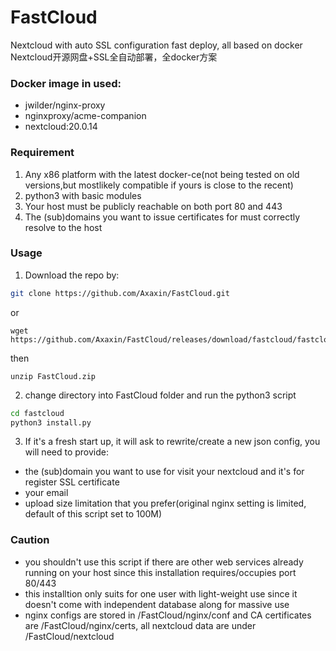 # FastCloud
Nextcloud with auto SSL configuration fast deploy, all based on docker
Nextcloud开源网盘+SSL全自动部署，全docker方案

### Docker image in used:
- jwilder/nginx-proxy
- nginxproxy/acme-companion
- nextcloud:20.0.14

### Requirement
1. Any x86 platform with the latest docker-ce(not being tested on old versions,but mostlikely compatible if yours is close to the recent)
2. python3 with basic modules
3. Your host must be publicly reachable on both port 80 and 443
4. The (sub)domains you want to issue certificates for must correctly resolve to the host

### Usage
1. Download the repo by:

```bash
git clone https://github.com/Axaxin/FastCloud.git
```
or 

```
wget https://github.com/Axaxin/FastCloud/releases/download/fastcloud/fastcloud.zip
```
then 

```
unzip FastCloud.zip
```

2. change directory into FastCloud folder and run the python3 script
```bash
cd fastcloud
python3 install.py
```

3. If it's a fresh start up, it will ask to rewrite/create a new json config, you will need to provide:
- the (sub)domain you want to use for visit your nextcloud and it's for register SSL certificate
- your email
- upload size limitation that you prefer(original nginx setting is limited, default of this script set to 100M)


### Caution
- you shouldn't use this script if there are other web services already running on your host since this installation requires/occupies port 80/443
- this installtion only suits for one user with light-weight use since it doesn't come with independent database along for massive use
- nginx configs are stored in /FastCloud/nginx/conf and CA certificates are /FastCloud/nginx/certs, all nextcloud data are under /FastCloud/nextcloud
